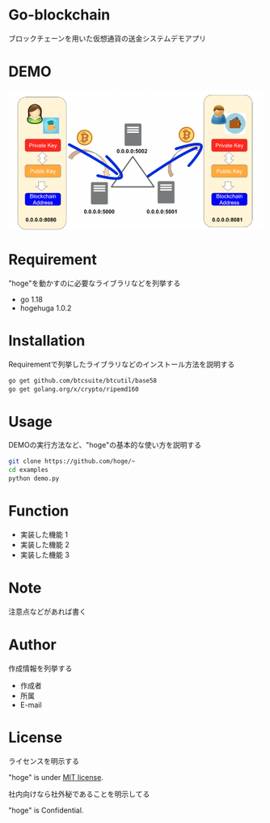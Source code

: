 # Go-blockchain
 
ブロックチェーンを用いた仮想通貨の送金システムデモアプリ
 
# DEMO
 
![アプリの概要図](images/demo.png)
  
# Requirement
 
"hoge"を動かすのに必要なライブラリなどを列挙する
 
* go 1.18
* hogehuga 1.0.2
 
# Installation
 
Requirementで列挙したライブラリなどのインストール方法を説明する
 
```bash
go get github.com/btcsuite/btcutil/base58
go get golang.org/x/crypto/ripemd160
```
 
# Usage
 
DEMOの実行方法など、"hoge"の基本的な使い方を説明する
 
```bash
git clone https://github.com/hoge/~
cd examples
python demo.py
```

# Function

* 実装した機能 1
* 実装した機能 2
* 実装した機能 3
# Note
 
注意点などがあれば書く
 
# Author
 
作成情報を列挙する
 
* 作成者
* 所属
* E-mail
 
# License
ライセンスを明示する
 
"hoge" is under [MIT license](https://en.wikipedia.org/wiki/MIT_License).
 
社内向けなら社外秘であることを明示してる
 
"hoge" is Confidential.
